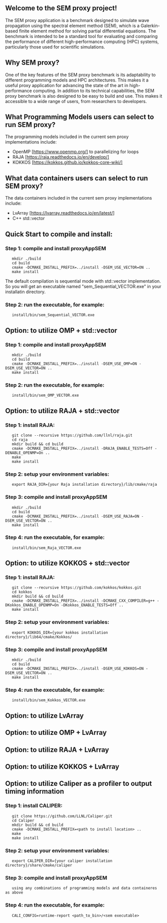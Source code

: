 ## Welcome to the SEM proxy project!

The SEM proxy application is a benchmark designed to simulate wave propagation using the spectral element method (SEM), which is a Galerkin-based finite element method for solving partial differential equations. The benchmark is intended to be a standard tool for evaluating and comparing the performance of different high-performance computing (HPC) systems, particularly those used for scientific simulations.

## Why SEM proxy?

One of the key features of the SEM proxy benchmark is its adaptability to different programming models and HPC architectures. This makes it a useful proxy application for advancing the state of the art in high-performance computing. In addition to its technical capabilities, the SEM proxy benchmark is also designed to be easy to build and use. This makes it accessible to a wide range of users, from researchers to developers.

## What Programming Models users can select to run SEM proxy?

The programming models included in the current sem proxy implementations include:
* OpenMP [https://www.openmp.org/] to parallelizing for loops
* RAJA [https://raja.readthedocs.io/en/develop/]
* KOKKOS [https://kokkos.github.io/kokkos-core-wiki/]

## What data containers users can select to run SEM proxy?

The data containers included in the current sem proxy implementations include:
* LvArray [https://lvarray.readthedocs.io/en/latest/]
* C++ std::vector

## Quick Start to compile and install:

### Step 1: compile and install proxyAppSEM

```
   mkdir ./build
   cd build
   cmake -DCMAKE_INSTALL_PREFIX=../install -DSEM_USE_VECTOR=ON ..  
   make install
```

The default compilation is sequential mode with std::vector implementation. 
So you will get an executable named "sem_Sequential_VECTOR.exe" in your installatin directory.

### Step 2: run the executable, for example:

```
   install/bin/sem_Sequential_VECTOR.exe
```

## Option: to utilize OMP + std::vector

### Step 1: compile and install proxyAppSEM

```
   mkdir ./build
   cd build
   cmake -DCMAKE_INSTALL_PREFIX=../install -DSEM_USE_OMP=ON -DSEM_USE_VECTOR=ON ..  
   make install
```

### Step 2: run the executable, for example:

```
   install/bin/sem_OMP_VECTOR.exe
```

## Option: to utilize RAJA + std::vector

### Step 1: install RAJA:

```
   git clone --recursive https://github.com/llnl/raja.git
   cd raja
   mkdir build && cd build
   cmake -DCMAKE_INSTALL_PREFIX=../install -DRAJA_ENABLE_TESTS=Off -DENABLE_OPENMP=On ..
   make
   make install
```

### Step 2: setup your environment variables:

```
   export RAJA_DIR={your Raja installation directory}/lib/cmake/raja
```

### Step 3: compile and install proxyAppSEM

```
   mkdir ./build
   cd build
   cmake -DCMAKE_INSTALL_PREFIX=../install -DSEM_USE_RAJA=ON -DSEM_USE_VECTOR=ON ..  
   make install
```

### Step 4: run the executable, for example:

```
   install/bin/sem_Raja_VECTOR.exe
```

## Option: to utilize KOKKOS + std::vector

### Step 1: install RAJA:

```
   git clone --recursive https://github.com/kokkos/kokkos.git
   cd kokkos
   mkdir build && cd build
   cmake -DCMAKE_INSTALL_PREFIX=../install -DCMAKE_CXX_COMPILER=g++ -DKokkos_ENABLE_OPENMP=On -DKokkos_ENABLE_TESTS=Off ..
   make install
```

### Step 2: setup your environment variables:

```
   export KOKKOS_DIR={your kokkos installation directory}/lib64/cmake/Kokkos/
```

### Step 3: compile and install proxyAppSEM

```
   mkdir ./build
   cd build
   cmake -DCMAKE_INSTALL_PREFIX=../install -DSEM_USE_KOKKOS=ON -DSEM_USE_VECTOR=ON ..  
   make install
```

### Step 4: run the executable, for example:

```
   install/bin/sem_Kokkos_VECTOR.exe
```
## Option: to utilize LvArray
## Option: to utilize OMP + LvArray
## Option: to utilize RAJA + LvArray
## Option: to utilize KOKKOS + LvArray
## Option: to utilize Caliper as a profiler to output timing information

### Step 1: install CALIPER:

```
   git clone https://github.com/LLNL/Caliper.git
   cd Caliper
   mkdir build && cd build
   cmake -DCMAKE_INSTALL_PREFIX=<path to install location> ..
   make
   make install
```
### Step 2: setup your environment variables:
 
```
   export CALIPER_DIR={your caliper installation directory}/share/cmake/caliper
```

### Step 3: compile and install proxyAppSEM

```
   using any combinations of programming models and data containeres as above
```

### Step 4: run the executable, for example:

```
   CALI_CONFIG=runtime-report <path_to_bin>/<sem executable>
```
